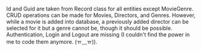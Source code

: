 Id and Guid are taken from Record class for all entities except MovieGenre. CRUD operations can be made for Movies, Directors, and Genres. However, while a movie is added into database, a previously added director can be selected for it but a genre cannot be, though it should be possible. Authentication, Login and Logout are missing (I couldn't find the power in me to code them anymore. (ㅠ﹏ㅠ)).
